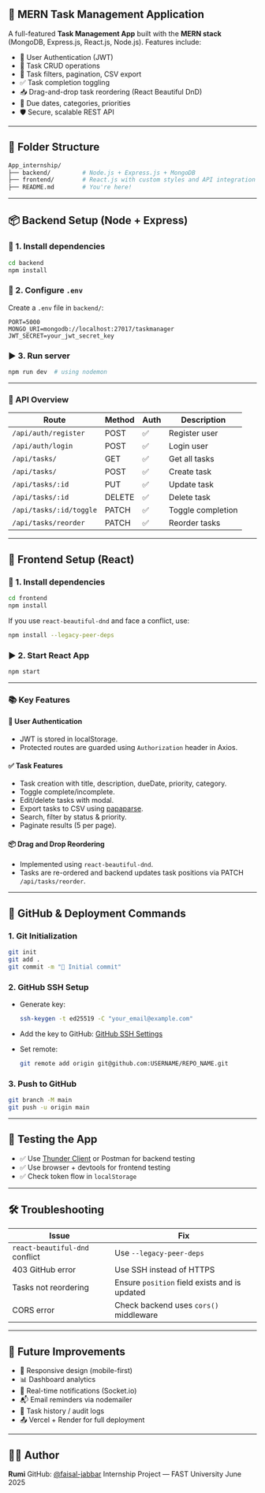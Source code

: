 

## 📘 MERN Task Management Application

A full-featured **Task Management App** built with the **MERN stack** (MongoDB, Express.js, React.js, Node.js). Features include:

* 🔐 User Authentication (JWT)
* 📝 Task CRUD operations
* 📌 Task filters, pagination, CSV export
* ✅ Task completion toggling
* 📥 Drag-and-drop task reordering (React Beautiful DnD)
* 📅 Due dates, categories, priorities
* 🛡 Secure, scalable REST API

---

## 📁 Folder Structure

```bash
App_internship/
├── backend/         # Node.js + Express.js + MongoDB
├── frontend/        # React.js with custom styles and API integration
├── README.md        # You're here!
```

---

## 📦 Backend Setup (Node + Express)

### 🔧 1. Install dependencies

```bash
cd backend
npm install
```

### 🔐 2. Configure `.env`

Create a `.env` file in `backend/`:

```env
PORT=5000
MONGO_URI=mongodb://localhost:27017/taskmanager
JWT_SECRET=your_jwt_secret_key
```

### ▶️ 3. Run server

```bash
npm run dev  # using nodemon
```

---

### 📡 API Overview

| Route                   | Method | Auth | Description       |
| ----------------------- | ------ | ---- | ----------------- |
| `/api/auth/register`    | POST   | ✅    | Register user     |
| `/api/auth/login`       | POST   | ✅    | Login user        |
| `/api/tasks/`           | GET    | ✅    | Get all tasks     |
| `/api/tasks/`           | POST   | ✅    | Create task       |
| `/api/tasks/:id`        | PUT    | ✅    | Update task       |
| `/api/tasks/:id`        | DELETE | ✅    | Delete task       |
| `/api/tasks/:id/toggle` | PATCH  | ✅    | Toggle completion |
| `/api/tasks/reorder`    | PATCH  | ✅    | Reorder tasks     |

---

## 🎨 Frontend Setup (React)

### 🔧 1. Install dependencies

```bash
cd frontend
npm install
```

If you use `react-beautiful-dnd` and face a conflict, use:

```bash
npm install --legacy-peer-deps
```

### ▶️ 2. Start React App

```bash
npm start
```

---

### 📚 Key Features

#### 🔐 User Authentication

* JWT is stored in localStorage.
* Protected routes are guarded using `Authorization` header in Axios.

#### ✅ Task Features

* Task creation with title, description, dueDate, priority, category.
* Toggle complete/incomplete.
* Edit/delete tasks with modal.
* Export tasks to CSV using [papaparse](https://www.npmjs.com/package/papaparse).
* Search, filter by status & priority.
* Paginate results (5 per page).

#### 📦 Drag and Drop Reordering

* Implemented using `react-beautiful-dnd`.
* Tasks are re-ordered and backend updates task positions via PATCH `/api/tasks/reorder`.

---

## 🔐 GitHub & Deployment Commands

### 1. Git Initialization

```bash
git init
git add .
git commit -m "🚀 Initial commit"
```

### 2. GitHub SSH Setup

* Generate key:

  ```bash
  ssh-keygen -t ed25519 -C "your_email@example.com"
  ```

* Add the key to GitHub:
  [GitHub SSH Settings](https://github.com/settings/ssh/new)

* Set remote:

  ```bash
  git remote add origin git@github.com:USERNAME/REPO_NAME.git
  ```

### 3. Push to GitHub

```bash
git branch -M main
git push -u origin main
```

---

## 🧪 Testing the App

* ✅ Use [Thunder Client](https://www.thunderclient.com/) or Postman for backend testing
* ✅ Use browser + devtools for frontend testing
* ✅ Check token flow in `localStorage`

---

## 🛠 Troubleshooting

| Issue                          | Fix                                           |
| ------------------------------ | --------------------------------------------- |
| `react-beautiful-dnd` conflict | Use `--legacy-peer-deps`                      |
| 403 GitHub error               | Use SSH instead of HTTPS                      |
| Tasks not reordering           | Ensure `position` field exists and is updated |
| CORS error                     | Check backend uses `cors()` middleware        |

---

## 📌 Future Improvements

* 📱 Responsive design (mobile-first)
* 📊 Dashboard analytics
* 🔔 Real-time notifications (Socket.io)
* 📬 Email reminders via nodemailer
* 🧾 Task history / audit logs
* 📤 Vercel + Render for full deployment

---

## 👨‍💻 Author

**Rumi**
GitHub: [@faisal-jabbar](https://github.com/faisal-jabbar)
Internship Project — FAST University
June 2025


